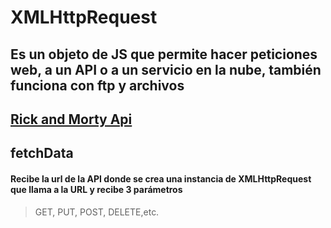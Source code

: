 # XMLHttpRequest

## Es un objeto de JS que permite hacer peticiones web, a un API o a un servicio en la nube, también funciona con ftp y archivos

## [Rick and Morty Api](https://rickandmortyapi.com/api/character/)

## fetchData

#### Recibe la url de la API donde se crea una instancia de XMLHttpRequest que llama a la URL y recibe 3 parámetros

> GET, PUT, POST, DELETE,etc.
